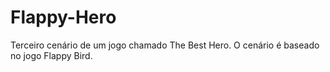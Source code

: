 # Flappy-Hero
Terceiro cenário de um jogo chamado The Best Hero. O cenário é baseado no jogo Flappy Bird.
